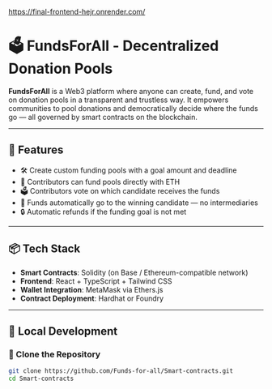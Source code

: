 https://final-frontend-hejr.onrender.com/

# 🗳️ FundsForAll - Decentralized Donation Pools

**FundsForAll** is a Web3 platform where anyone can create, fund, and vote on donation pools in a transparent and trustless way. It empowers communities to pool donations and democratically decide where the funds go — all governed by smart contracts on the blockchain.

---

## 🚀 Features

- 🛠 Create custom funding pools with a goal amount and deadline
- 🤝 Contributors can fund pools directly with ETH
- 🗳 Contributors vote on which candidate receives the funds
- 💸 Funds automatically go to the winning candidate — no intermediaries
- 🔒 Automatic refunds if the funding goal is not met

---

## 📦 Tech Stack

- **Smart Contracts**: Solidity (on Base / Ethereum-compatible network)
- **Frontend**: React + TypeScript + Tailwind CSS
- **Wallet Integration**: MetaMask via Ethers.js
- **Contract Deployment**: Hardhat or Foundry

---

## 🧪 Local Development

### 🧱 Clone the Repository

```bash
git clone https://github.com/Funds-for-all/Smart-contracts.git
cd Smart-contracts
